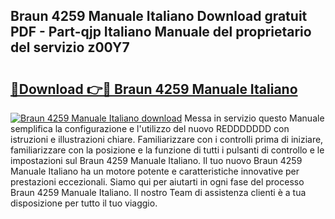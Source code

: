 ## Braun 4259 Manuale Italiano Download gratuit PDF - Part-qjp Italiano Manuale del proprietario del servizio z00Y7

# <h2><a href="http://dfd4qi.blite.top/?on=Braun+4259+Manuale+Italiano">🔗Download 👉🔴 Braun 4259 Manuale Italiano</a></h2>

[![Braun 4259 Manuale Italiano download](https://i.imgur.com/lujVjoI.png)](http://dfd4qi.blite.top/?on=Braun+4259+Manuale+Italiano)
Messa in servizio questo Manuale semplifica la configurazione e l'utilizzo del nuovo REDDDDDDD con istruzioni e illustrazioni chiare. Familiarizzare con i controlli prima di iniziare, familiarizzare con la posizione e la funzione di tutti i pulsanti di controllo e le impostazioni sul Braun 4259 Manuale Italiano. Il tuo nuovo Braun 4259 Manuale Italiano ha un motore potente e caratteristiche innovative per prestazioni eccezionali. Siamo qui per aiutarti in ogni fase del processo Braun 4259 Manuale Italiano. Il nostro Team di assistenza clienti è a tua disposizione per tutto il tuo viaggio.
